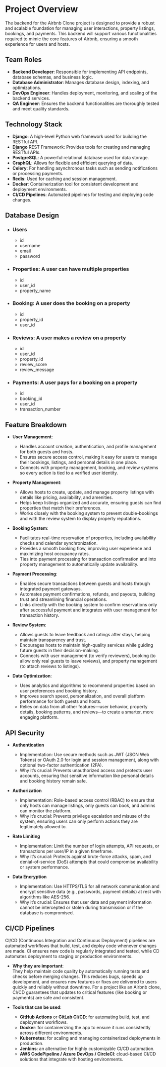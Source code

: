 # Project Overview

The backend for the Airbnb Clone project is designed to provide a robust and scalable foundation for managing user interactions, property listings, bookings, and payments. This backend will support various functionalities required to mimic the core features of Airbnb, ensuring a smooth experience for users and hosts.

## Team Roles

* **Backend Developer**: Responsible for implementing API endpoints, database schemas, and business logic.
* **Database Administrator**: Manages database design, indexing, and optimizations.
* **DevOps Engineer**: Handles deployment, monitoring, and scaling of the backend services.
* **QA Engineer**: Ensures the backend functionalities are thoroughly tested and meet quality standards.

## Technology Stack

* **Django**: A high-level Python web framework used for building the RESTful API.
* **Django** REST Framework: Provides tools for creating and managing RESTful APIs.
* **PostgreSQL**: A powerful relational database used for data storage.
* **GraphQL**: Allows for flexible and efficient querying of data.
* **Celery**: For handling asynchronous tasks such as sending notifications or processing payments.
* **Redis**: Used for caching and session management.
* **Docker**: Containerization tool for consistent development and deployment environments.
* **CI/CD Pipelines**: Automated pipelines for testing and deploying code changes.

## Database Design

* ### Users

  * id
  * username
  * email
  * password

* ### Properties: A user can have multiple properties

  * id
  * user_id
  * property_name

* ### Booking: A user does the booking on a property

  * id
  * property_id
  * user_id

* ### Reviews: A user makes a review on a property

  * id
  * user_id
  * property_id
  * review_score
  * review_message

* ### Payments: A user pays for a booking on a property

  * id
  * booking_id
  * user_id
  * transaction_number

## Feature Breakdown

* **User Management**:  
  * Handles account creation, authentication, and profile management for both guests and hosts.  
  * Ensures secure access control, making it easy for users to manage their bookings, listings, and personal details in one place.  
  * Connects with property management, booking, and review systems so every action is tied to a verified user identity.  

* **Property Management**:  
  * Allows hosts to create, update, and manage property listings with details like pricing, availability, and amenities.  
  * Helps keep listings organized and accurate, ensuring guests can find properties that match their preferences.  
  * Works closely with the booking system to prevent double-bookings and with the review system to display property reputations.  

* **Booking System**:  
  * Facilitates real-time reservation of properties, including availability checks and calendar synchronization.  
  * Provides a smooth booking flow, improving user experience and maximizing host occupancy rates.  
  * Ties into payment processing for transaction confirmation and into property management to automatically update availability.  

* **Payment Processing**:  
  * Enables secure transactions between guests and hosts through integrated payment gateways.  
  * Automates payment confirmations, refunds, and payouts, building trust and streamlining financial operations.  
  * Links directly with the booking system to confirm reservations only after successful payment and integrates with user management for transaction history.  

* **Review System**:  
  * Allows guests to leave feedback and ratings after stays, helping maintain transparency and trust.  
  * Encourages hosts to maintain high-quality services while guiding future guests in their decision-making.  
  * Connects with user management (to verify reviewers), booking (to allow only real guests to leave reviews), and property management (to attach reviews to listings).  

* **Data Optimization**:  
  * Uses analytics and algorithms to recommend properties based on user preferences and booking history.  
  * Improves search speed, personalization, and overall platform performance for both guests and hosts.  
  * Relies on data from all other features—user behavior, property details, booking patterns, and reviews—to create a smarter, more engaging platform.  

## API Security

* **Authentication**  
  * Implementation: Use secure methods such as JWT (JSON Web Tokens) or OAuth 2.0 for login and session management, along with optional two-factor authentication (2FA).  
  * Why it’s crucial: Prevents unauthorized access and protects user accounts, ensuring that sensitive information like personal details and booking history remain safe.  

* **Authorization**  
  * Implementation: Role-based access control (RBAC) to ensure that only hosts can manage listings, only guests can book, and admins can monitor the platform.  
  * Why it’s crucial: Prevents privilege escalation and misuse of the system, ensuring users can only perform actions they are legitimately allowed to.  

* **Rate Limiting**  
  * Implementation: Limit the number of login attempts, API requests, or transactions per user/IP in a given timeframe.  
  * Why it’s crucial: Protects against brute-force attacks, spam, and denial-of-service (DoS) attempts that could compromise availability or system performance.  

* **Data Encryption**  
  * Implementation: Use HTTPS/TLS for all network communication and encrypt sensitive data (e.g., passwords, payment details) at rest with algorithms like AES-256.  
  * Why it’s crucial: Ensures that user data and payment information cannot be intercepted or stolen during transmission or if the database is compromised.

## CI/CD Pipelines
  
  CI/CD (Continuous Integration and Continuous Deployment) pipelines are automated workflows that build, test, and deploy code whenever changes are made. CI ensures new code is regularly integrated and tested, while CD automates deployment to staging or production environments.  

* **Why they are important**:  
  They help maintain code quality by automatically running tests and checks before merging changes. This reduces bugs, speeds up development, and ensures new features or fixes are delivered to users quickly and reliably without downtime. For a project like an Airbnb clone, CI/CD guarantees that updates to critical features (like booking or payments) are safe and consistent.  

* **Tools that can be used**:  
  * **GitHub Actions** or **GitLab CI/CD**: for automating build, test, and deployment workflows.  
  * **Docker**: for containerizing the app to ensure it runs consistently across different environments.  
  * **Kubernetes**: for scaling and managing containerized deployments in production.  
  * **Jenkins**: an alternative for highly customizable CI/CD automation.  
  * **AWS CodePipeline / Azure DevOps / CircleCI**: cloud-based CI/CD solutions that integrate with hosting environments.

